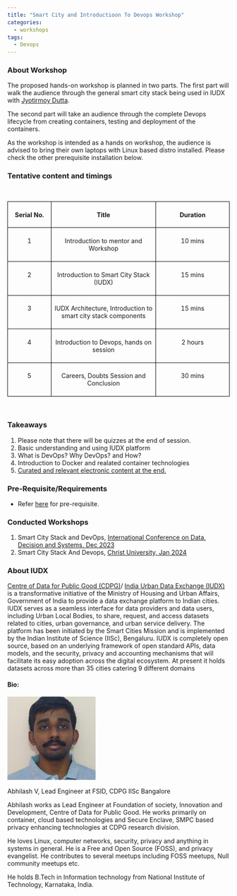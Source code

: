 ```yaml
---
title: "Smart City and Introductioon To Devops Workshop"
categories:
  - workshops
tags:
  - Devops
---
```


### About Workshop
The proposed hands-on workshop is planned in two parts. The first part will walk the audience through the general smart city stack being used in IUDX with [Jyotirmoy Dutta](https://www.linkedin.com/in/duttajyotirmoy/). 

The second part will take an audience through the complete Devops lifecycle from creating containers, testing and deployment of the containers. 

As the workshop is intended as a hands on workshop, the audience is advised to bring their own laptops with Linux based distro installed. Please check the other prerequisite installation below.

### Tentative content and timings
<p style="orphans: 2; widows: 2; margin-bottom: 0cm;" align="left">&nbsp;</p>
<table width="600" cellspacing="0" cellpadding="7">
<tbody>
<tr valign="top">
<td style="background: transparent; border: 1.00pt solid #000000; padding: 0.18cm;" width="100">
<p style="orphans: 0; widows: 0;" align="center"><strong>Serial No.</strong></p>
</td>
<td style="background: transparent; border: 1.00pt solid #000000; padding: 0.18cm;" width="271">
<p style="orphans: 0; widows: 0;" align="center"><strong>Title</strong></p>
</td>
<td style="background: transparent; border: 1.00pt solid #000000; padding: 0.18cm;" width="185">
<p style="orphans: 0; widows: 0;" align="center"><strong>Duration</strong></p>
</td>
</tr>
<tr valign="top">
<td style="background: transparent; border: 1.00pt solid #000000; padding: 0.18cm;" width="100">
<p style="orphans: 0; widows: 0;" align="center">1</p>
</td>
<td style="background: transparent; border: 1.00pt solid #000000; padding: 0.18cm;" width="271">
<p style="orphans: 0; widows: 0;" align="center">Introduction to mentor and Workshop</p>
</td>
<td style="background: transparent; border: 1.00pt solid #000000; padding: 0.18cm;" width="185">
<p style="orphans: 0; widows: 0;" align="center">10 mins</p>
</td>
</tr>
<tr valign="top">
<td style="background: transparent; border: 1.00pt solid #000000; padding: 0.18cm;" width="100">
<p style="orphans: 0; widows: 0;" align="center">2</p>
</td>
<td style="background: transparent; border: 1.00pt solid #000000; padding: 0.18cm;" width="271">
<p style="orphans: 0; widows: 0;" align="center">Introduction to Smart City Stack (IUDX)</p>
</td>
<td style="background: transparent; border: 1.00pt solid #000000; padding: 0.18cm;" width="185">
<p style="orphans: 0; widows: 0;" align="center">15 mins</p>
</td>
</tr>
<tr valign="top">
<td style="background: transparent; border: 1.00pt solid #000000; padding: 0.18cm;" width="100">
<p style="orphans: 0; widows: 0;" align="center">3</p>
</td>
<td style="background: transparent; border: 1.00pt solid #000000; padding: 0.18cm;" width="271">
<p style="orphans: 0; widows: 0;" align="center">IUDX Architecture, Introduction to smart city stack components</p>
</td>
<td style="background: transparent; border: 1.00pt solid #000000; padding: 0.18cm;" width="185">
<p style="orphans: 0; widows: 0;" align="center">15 mins</p>
</td>
</tr>
<tr valign="top">
<td style="background: transparent; border: 1.00pt solid #000000; padding: 0.18cm;" width="100">
<p style="orphans: 0; widows: 0;" align="center">4</p>
</td>
<td style="background: transparent; border: 1.00pt solid #000000; padding: 0.18cm;" width="271">
<p style="orphans: 0; widows: 0;" align="center">Introduction to Devops, hands on session</p>
</td>
<td style="background: transparent; border: 1.00pt solid #000000; padding: 0.18cm;" width="185">
<p style="orphans: 0; widows: 0;" align="center">2 hours</p>
</td>
</tr>
<tr valign="top">
<td style="background: transparent; border: 1.00pt solid #000000; padding: 0.18cm;" width="100">
<p style="orphans: 0; widows: 0;" align="center">5</p>
</td>
<td style="background: transparent; border: 1.00pt solid #000000; padding: 0.18cm;" width="271">
<p style="orphans: 0; widows: 0;" align="center">Careers, Doubts Session and Conclusion</p>
</td>
<td style="background: transparent; border: 1.00pt solid #000000; padding: 0.18cm;" width="185">
<p style="orphans: 0; widows: 0;" align="center">30 mins</p>
</td>
</tr>
</tbody>
</table>
<p style="orphans: 2; widows: 2; margin-bottom: 0cm;" align="left">&nbsp;</p>

### Takeaways
1. Please note that there will be quizzes at the end of session.
2. Basic understanding and using IUDX platform 
3. What is DevOps? Why DevOps? and How?
3. Introduction to Docker and realated container technologies 
3. [Curated and relevant electronic content at the end.](https://github.com/abhi4578/Devops-Workshop)

### Pre-Requisite/Requirements
- Refer [here](https://github.com/abhi4578/Devops-Workshop?tab=readme-ov-file#pre-requisites) for pre-requisite.

### Conducted Workshops
1. Smart City Stack and DevOps, [International Conference on Data, Decision and Systems, Dec 2023](https://icdds.org/smartcity.html) 
2. Smart City Stack And Devops, [Christ University, Jan 2024](https://edu.ieee.org/in-cucs/events/smart-city-stack-and-devops/)

### About IUDX 

[Centre of Data for Public Good (CDPG)](https://dataforpublicgood.org.in/)/ [India Urban Data Exchange (IUDX)](https://iudx.org.in) is a transformative initiative of the Ministry of Housing and Urban Affairs, Government of India to provide a data exchange platform to Indian cities. IUDX serves as a seamless interface for data providers and data users, including Urban Local Bodies, to share, request, and access datasets related to cities, urban governance, and urban service delivery. The platform has been initiated by the Smart Cities Mission and is implemented by the Indian Institute of Science (IISc), Bengaluru. 
IUDX is completely open source, based on an underlying framework of open standard APIs, data models, and the security, privacy and accounting mechanisms that will facilitate its easy adoption across the digital ecosystem. At present it holds datasets across more than 35 cities catering 9 different domains 

#### Bio:

<img src="/assets/images/workshop-bio.png" style="max-height: 200px; max-width: 200px;">

Abhilash V, Lead Engineer at  FSID, CDPG IISc Bangalore

Abhilash works as Lead Engineer at Foundation of society, Innovation and Development, Centre of Data for Public Good. He works primarily on container, cloud based technologies and Secure Enclave, SMPC based privacy enhancing technologies at CDPG research division.

He loves Linux, computer networks, security, privacy and anything in systems in general.  He is a Free and Open Source (FOSS), and privacy  evangelist. He contributes to several meetups including FOSS meetups, Null community meetups etc. 

He holds B.Tech in Information technology from National Institute of Technology, Karnataka, India.


